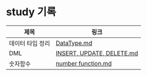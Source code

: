 # study 기록
제목|링크
|---|---
데이터 타입 정리|[DataType.md](https://github.com/shk9783/study_note/blob/master/oracle_sql/StudyNote/DataType.md)
DML|[INSERT, UPDATE, DELETE.md]()
숫자함수|[number function.md](https://github.com/shk9783/study_note/blob/master/oracle_sql/StudyNote/number%20function.md)
